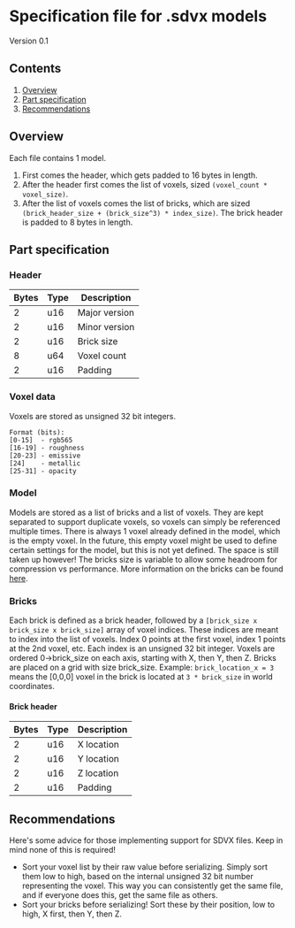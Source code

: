 # Specification file for .sdvx models
Version 0.1

## Contents
1. [Overview](#overview)
2. [Part specification](#part-specification)
3. [Recommendations](#recommendations)

## Overview
Each file contains 1 model.
1. First comes the header, which gets padded to 16 bytes in length.
2. After the header first comes the list of voxels, sized `(voxel_count * voxel_size)`.
3. After the list of voxels comes the list of bricks, which are sized `(brick_header_size + (brick_size^3) * index_size)`. The brick header is padded to 8 bytes in length.

## Part specification
### Header
| Bytes | Type  | Description   |
|-------|-------|---------------|
| 2     | u16   | Major version |
| 2     | u16   | Minor version |
| 2     | u16   | Brick size    |
| 8     | u64   | Voxel count   |
| 2     | u16   | Padding       |

### Voxel data
Voxels are stored as unsigned 32 bit integers.
```
Format (bits):
[0-15]  - rgb565
[16-19] - roughness
[20-23] - emissive
[24]    - metallic
[25-31] - opacity
```

### Model
Models are stored as a list of bricks and a list of voxels. They are kept separated to support duplicate voxels, so voxels can simply be referenced multiple times.
There is always 1 voxel already defined in the model, which is the empty voxel. In the future, this empty voxel might be used to define certain settings for the model, but this is not yet defined. The space is still taken up however!
The bricks size is variable to allow some headroom for compression vs performance.
More information on the bricks can be found [here](#bricks).

### Bricks
Each brick is defined as a brick header, followed by a `[brick_size x brick_size x brick_size]` array of voxel indices.
These indices are meant to index into the list of voxels. Index 0 points at the first voxel, index 1 points at the 2nd voxel, etc.
Each index is an unsigned 32 bit integer. Voxels are ordered 0->brick_size on each axis, starting with X, then Y, then Z.
Bricks are placed on a grid with size brick_size. Example: `brick_location_x = 3` means the [0,0,0] voxel in the brick is located at `3 * brick_size` in world coordinates.

#### Brick header
| Bytes | Type  | Description   |
|-------|-------|---------------|
| 2     | u16   | X location    |
| 2     | u16   | Y location    |
| 2     | u16   | Z location    |
| 2     | u16   | Padding       |

## Recommendations
Here's some advice for those implementing support for SDVX files. Keep in mind none of this is required!
- Sort your voxel list by their raw value before serializing. Simply sort them low to high, based on the internal unsigned 32 bit number representing the voxel. This way you can consistently get the same file, and if everyone does this, get the same file as others.
- Sort your bricks before serializing! Sort these by their position, low to high, X first, then Y, then Z.
